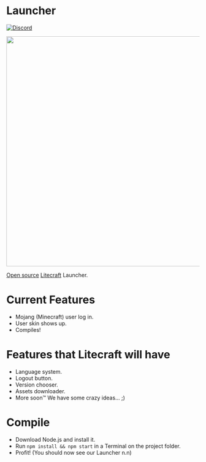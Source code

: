 # Launcher
[![Discord](https://img.shields.io/discord/371055566480605184.svg)]()

<img src="http://i.imgur.com/hFYg3Ju.png" width="600">

[Open source](https://en.wikipedia.org/wiki/Free_and_open-source_software) [Litecraft](https://github.com/Litecrafty/Litecraft) Launcher.

# Current Features
- Mojang (Minecraft) user log in.
- User skin shows up.
- Compiles!

# Features that Litecraft will have
- Language system.
- Logout button.
- Version chooser.
- Assets downloader.
- More soon™ We have some crazy ideas... ;)

# Compile
 - Download Node.js and install it.
 - Run `npm install && npm start` in a Terminal on the project folder.
 - Profit! (You should now see our Launcher n.n)
